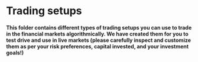 # Trading setups

#### This folder contains different types of trading setups you can use to trade in the financial markets algorithmically. We have created them for you to test drive and use in live markets (please carefully inspect and customize them as per your risk preferences, capital invested, and your investment goals!)
